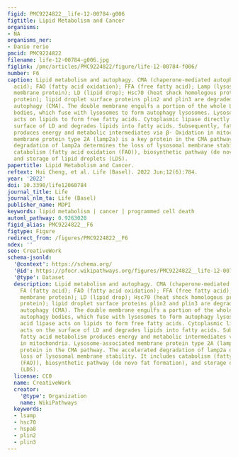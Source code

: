 ```yaml
---
figid: PMC9224822__life-12-00784-g006
figtitle: Lipid Metabolism and Cancer
organisms:
- NA
organisms_ner:
- Danio rerio
pmcid: PMC9224822
filename: life-12-00784-g006.jpg
figlink: /pmc/articles/PMC9224822/figure/life-12-00784-f006/
number: F6
caption: Lipid metabolism and autophagy. CMA (chaperone-mediated autophagy); FA (fatty
  acid); FAO (fatty acid oxidation); FFA (free fatty acid); Lamp (lysosome-associated
  membrane protein); LD (lipid drop); Hsc70 (heat shock homologous protein 71 kDa
  protein); lipid droplet surface proteins plin2 and plin3 are degraded by chaperone-mediated
  autophagy (CMA). The double membrane engulfs a portion of the whole LD to form autophagy
  bodies, which fuse with lysosomes to form autophagy lysosomes. Lysosomal acid lipase
  acts on lipids to form free fatty acids. Cytoplasmic lipase directly acts on the
  surface of LD and degrades lipids into fatty acids. Subsequently, fatty acid metabolism
  produces energy and metabolic intermediates via β- Oxidation in mitochondria. Lysosome-associated
  membrane protein type 2A (lamp2a) is a key protein in the CMA pathway. The accelerated
  degradation of lamp2a determines the loss of lysosomal membrane stability. It includes
  catabolism (fatty acid oxidation (FAO)), biosynthetic pathway (de novo fat formation),
  and storage of lipid droplets (LDS).
papertitle: Lipid Metabolism and Cancer.
reftext: Hui Cheng, et al. Life (Basel). 2022 Jun;12(6):784.
year: '2022'
doi: 10.3390/life12060784
journal_title: Life
journal_nlm_ta: Life (Basel)
publisher_name: MDPI
keywords: lipid metabolism | cancer | programmed cell death
automl_pathway: 0.9263028
figid_alias: PMC9224822__F6
figtype: Figure
redirect_from: /figures/PMC9224822__F6
ndex: ''
seo: CreativeWork
schema-jsonld:
  '@context': https://schema.org/
  '@id': https://pfocr.wikipathways.org/figures/PMC9224822__life-12-00784-g006.html
  '@type': Dataset
  description: Lipid metabolism and autophagy. CMA (chaperone-mediated autophagy);
    FA (fatty acid); FAO (fatty acid oxidation); FFA (free fatty acid); Lamp (lysosome-associated
    membrane protein); LD (lipid drop); Hsc70 (heat shock homologous protein 71 kDa
    protein); lipid droplet surface proteins plin2 and plin3 are degraded by chaperone-mediated
    autophagy (CMA). The double membrane engulfs a portion of the whole LD to form
    autophagy bodies, which fuse with lysosomes to form autophagy lysosomes. Lysosomal
    acid lipase acts on lipids to form free fatty acids. Cytoplasmic lipase directly
    acts on the surface of LD and degrades lipids into fatty acids. Subsequently,
    fatty acid metabolism produces energy and metabolic intermediates via β- Oxidation
    in mitochondria. Lysosome-associated membrane protein type 2A (lamp2a) is a key
    protein in the CMA pathway. The accelerated degradation of lamp2a determines the
    loss of lysosomal membrane stability. It includes catabolism (fatty acid oxidation
    (FAO)), biosynthetic pathway (de novo fat formation), and storage of lipid droplets
    (LDS).
  license: CC0
  name: CreativeWork
  creator:
    '@type': Organization
    name: WikiPathways
  keywords:
  - lsamp
  - hsc70
  - hspa8
  - plin2
  - plin3
---
```

